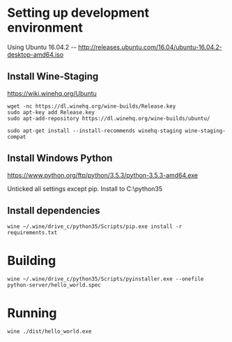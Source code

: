 # Setting up development environment

Using Ubuntu 16.04.2 -- http://releases.ubuntu.com/16.04/ubuntu-16.04.2-desktop-amd64.iso

## Install Wine-Staging

https://wiki.winehq.org/Ubuntu

    wget -nc https://dl.winehq.org/wine-builds/Release.key
    sudo apt-key add Release.key
    sudo apt-add-repository https://dl.winehq.org/wine-builds/ubuntu/

    sudo apt-get install --install-recommends winehq-staging wine-staging-compat

## Install Windows Python

https://www.python.org/ftp/python/3.5.3/python-3.5.3-amd64.exe

Unticked all settings except pip. Install to C:\python35

## Install dependencies

    wine ~/.wine/drive_c/python35/Scripts/pip.exe install -r requirements.txt

# Building

    wine ~/.wine/drive_c/python35/Scripts/pyinstaller.exe --onefile python-server/hello_world.spec

# Running

    wine ./dist/hello_world.exe






